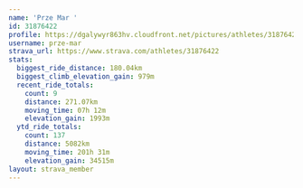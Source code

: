 ```yaml
---
name: 'Prze Mar '
id: 31876422
profile: https://dgalywyr863hv.cloudfront.net/pictures/athletes/31876422/22548952/4/large.jpg
username: prze-mar
strava_url: https://www.strava.com/athletes/31876422
stats:
  biggest_ride_distance: 180.04km
  biggest_climb_elevation_gain: 979m
  recent_ride_totals:
    count: 9
    distance: 271.07km
    moving_time: 07h 12m
    elevation_gain: 1993m
  ytd_ride_totals:
    count: 137
    distance: 5082km
    moving_time: 201h 31m
    elevation_gain: 34515m
layout: strava_member
--- 
```

